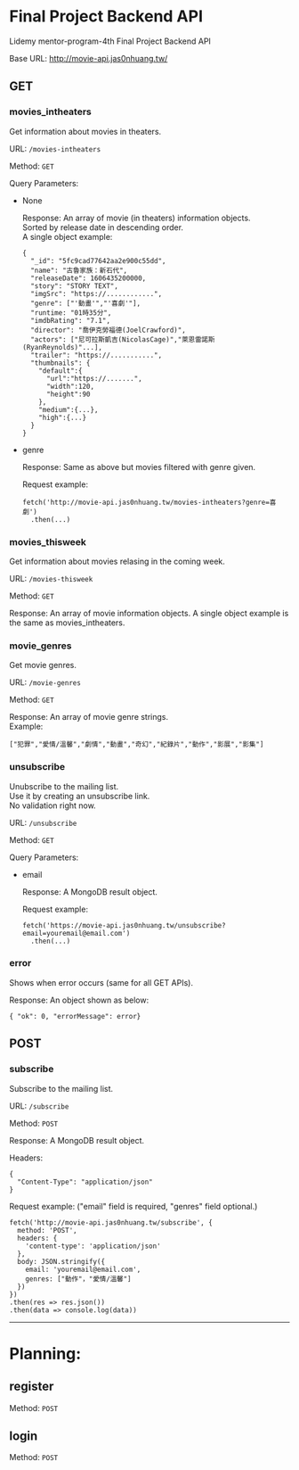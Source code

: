 # Final Project Backend API
Lidemy mentor-program-4th Final Project Backend API

Base URL: http://movie-api.jas0nhuang.tw/

## GET
### movies_intheaters
Get information about movies in theaters.

URL: `/movies-intheaters`

Method: `GET`

Query Parameters:

- None

  Response: An array of movie (in theaters) information objects.  
  Sorted by release date in descending order.  
  A single object example:
  ```
  {
    "_id": "5fc9cad77642aa2e900c55dd",
    "name": "古魯家族：新石代",
    "releaseDate": 1606435200000,
    "story": "STORY TEXT",
    "imgSrc": "https://............",
    "genre": ["'動畫'","'喜劇'"],
    "runtime: "01時35分",
    "imdbRating": "7.1",
    "director": "喬伊克勞福德(JoelCrawford)",
    "actors": ["尼可拉斯凱吉(NicolasCage)","萊恩雷諾斯(RyanReynolds)"...],
    "trailer": "https://...........",
    "thumbnails": {
      "default":{
        "url":"https://.......",
        "width":120,
        "height":90
      },
      "medium":{...},
      "high":{...}
    }
  }
  ```

- genre

  Response: Same as above but movies filtered with genre given.  

  Request example:
  ```
  fetch('http://movie-api.jas0nhuang.tw/movies-intheaters?genre=喜劇')
    .then(...)
  ```

### movies_thisweek
Get information about movies relasing in the coming week.

URL: `/movies-thisweek`

Method: `GET`

Response: An array of movie information objects.
A single object example is the same as movies_intheaters.


### movie_genres
Get movie genres.

URL: `/movie-genres`

Method: `GET`

Response: An array of movie genre strings.  
Example:
```
["犯罪","愛情/溫馨","劇情","動畫","奇幻","紀錄片","動作","影展","影集"]
```


### unsubscribe
Unubscribe to the mailing list.  
Use it by creating an unsubscribe link.  
No validation right now.  

URL: `/unsubscribe`

Method: `GET`

Query Parameters:  

  - email

    Response: A MongoDB result object.

    Request example: 
    ```
    fetch('https://movie-api.jas0nhuang.tw/unsubscribe?email=youremail@email.com')
      .then(...)
    ```

### error
Shows when error occurs (same for all GET APIs).

Response: An object shown as below:
```
{ "ok": 0, "errorMessage": error}
```

## POST
### subscribe
Subscribe to the mailing list.

URL: `/subscribe`

Method: `POST`

Response: A MongoDB result object.

Headers: 
```
{
  "Content-Type": "application/json"
}
```

Request example: 
("email" field is required, "genres" field optional.)
```
fetch('http://movie-api.jas0nhuang.tw/subscribe', {
  method: 'POST',
  headers: {
    'content-type': 'application/json'
  },
  body: JSON.stringify({
    email: 'youremail@email.com',
    genres: ["動作"，"愛情/溫馨"]
  })
})
.then(res => res.json())
.then(data => console.log(data))
```

------------------
# Planning:

## register
Method: `POST`

## login
Method: `POST`
